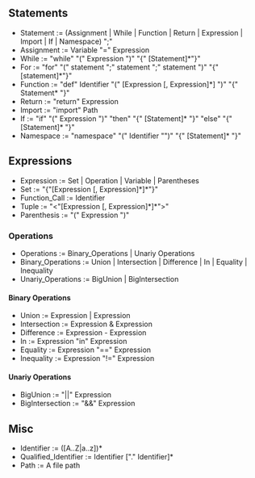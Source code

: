 ## Statements
- Statement := (Assignment | While | Function | Return | Expression | Import | If | Namespace) ";"
- Assignment := Variable "=" Expression
- While := "while" "(" Expression ")" "{" [Statement]*"}"
- For := "for" "(" statement ";" statement ";" statement ")" "{" [statement]*"}"
- Function := "def" Identifier "(" [Expression \[, Expression\]\*] ")" "{" Statement* "}"
- Return := "return" Expression
- Import := "import" Path
- If := "if" "(" Expression ")" "then" "{" [Statement]* "}" "else" "{" [Statement]* "}"
- Namespace := "namespace" "(" Identifier "")" "{" [Statement]* "}"

## Expressions
- Expression := Set | Operation | Variable | Parentheses
- Set := "{"[Expression \[, Expression\]\*]*"}"
- Function_Call := Identifier
- Tuple := "<"[Expression \[, Expression\]\*]*">"
- Parenthesis := "(" Expression ")"

### Operations
- Operations := Binary_Operations | Unariy Operations
- Binary_Operations := Union | Intersection | Difference | In | Equality | Inequality
- Unariy_Operations := BigUnion | BigIntersection

#### Binary Operations

- Union := Expression | Expression
- Intersection := Expression & Expression
- Difference := Expression - Expression
- In := Expression "in" Expression
- Equality := Expression "==" Expression
- Inequality := Expression "!=" Expression

#### Unariy Operations
- BigUnion := "||" Expression
- BigIntersection := "&&" Expression

## Misc
- Identifier := ([A..Z|a..z])*
- Qualified_Identifier := Identifier ["." Identifier]*
- Path := A file path
